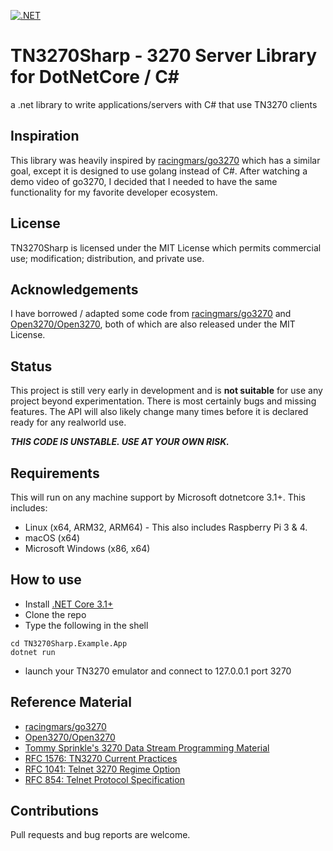 [![.NET](https://github.com/FuzzyMainframes/TN3270Sharp/actions/workflows/dotnet.yml/badge.svg)](https://github.com/FuzzyMainframes/TN3270Sharp/actions/workflows/dotnet.yml)

# TN3270Sharp - 3270 Server Library for DotNetCore / C#
 a .net library to write applications/servers with C# that use TN3270 clients

## Inspiration
This library was heavily inspired by [racingmars/go3270](https://github.com/racingmars/go3270) which has a similar goal, except it is designed to use golang instead of C#.  After watching a demo video of go3270, I decided that I needed to have the same functionality for my favorite developer ecosystem.

## License
TN3270Sharp is licensed under the MIT License which permits commercial use; modification; distribution, and private use.

## Acknowledgements
I have borrowed / adapted some code from [racingmars/go3270](https://github.com/racingmars/go3270) and [Open3270/Open3270](https://github.com/Open3270/Open3270), both of which are also released under the MIT License.

## Status
This project is still very early in development and is **not suitable** for use any project beyond experimentation. There is most certainly bugs and missing features.  The API will also likely change many times before it is declared ready for any realworld use.

***THIS CODE IS UNSTABLE. USE AT YOUR OWN RISK.***

## Requirements
This will run on any machine support by Microsoft dotnetcore 3.1+.
This includes:
* Linux (x64, ARM32, ARM64) - This also includes Raspberry Pi 3 & 4.
* macOS (x64)
* Microsoft Windows (x86, x64)

## How to use
* Install [.NET Core 3.1+](https://dotnet.microsoft.com/download/dotnet-core/3.1)
* Clone the repo
* Type the following in the shell

```
cd TN3270Sharp.Example.App
dotnet run
```
* launch your TN3270 emulator and connect to 127.0.0.1 port 3270

## Reference Material
* [racingmars/go3270](https://github.com/racingmars/go3270)
* [Open3270/Open3270](https://github.com/Open3270/Open3270)
* [Tommy Sprinkle's 3270 Data Stream Programming Material](http://www.tommysprinkle.com/mvs/P3270/)
* [RFC 1576: TN3270 Current Practices](https://tools.ietf.org/html/rfc1576)
* [RFC 1041: Telnet 3270 Regime Option](https://tools.ietf.org/html/rfc1041)
* [RFC 854: Telnet Protocol Specification](https://tools.ietf.org/html/rfc854)

## Contributions
Pull requests and bug reports are welcome.
